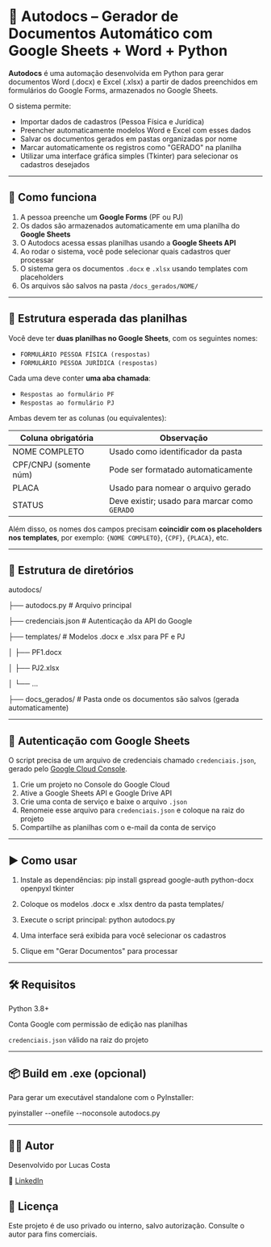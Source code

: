 # 📝 Autodocs – Gerador de Documentos Automático com Google Sheets + Word + Python

**Autodocs** é uma automação desenvolvida em Python para gerar documentos Word (.docx) e Excel (.xlsx) a partir de dados preenchidos em formulários do Google Forms, armazenados no Google Sheets.

O sistema permite:
- Importar dados de cadastros (Pessoa Física e Jurídica)
- Preencher automaticamente modelos Word e Excel com esses dados
- Salvar os documentos gerados em pastas organizadas por nome
- Marcar automaticamente os registros como "GERADO" na planilha
- Utilizar uma interface gráfica simples (Tkinter) para selecionar os cadastros desejados

---

## 🚀 Como funciona

1. A pessoa preenche um **Google Forms** (PF ou PJ)
2. Os dados são armazenados automaticamente em uma planilha do **Google Sheets**
3. O Autodocs acessa essas planilhas usando a **Google Sheets API**
4. Ao rodar o sistema, você pode selecionar quais cadastros quer processar
5. O sistema gera os documentos `.docx` e `.xlsx` usando templates com placeholders
6. Os arquivos são salvos na pasta `/docs_gerados/NOME/`

---

## 🧾 Estrutura esperada das planilhas

Você deve ter **duas planilhas no Google Sheets**, com os seguintes nomes:

- `FORMULÁRIO PESSOA FÍSICA (respostas)`
- `FORMULÁRIO PESSOA JURÍDICA (respostas)`

Cada uma deve conter **uma aba chamada**:

- `Respostas ao formulário PF`
- `Respostas ao formulário PJ`

Ambas devem ter as colunas (ou equivalentes):

| Coluna obrigatória     | Observação                            |
|------------------------|----------------------------------------|
| NOME COMPLETO          | Usado como identificador da pasta      |
| CPF/CNPJ (somente núm) | Pode ser formatado automaticamente     |
| PLACA                  | Usado para nomear o arquivo gerado     |
| STATUS                 | Deve existir; usado para marcar como `GERADO` |

Além disso, os nomes dos campos precisam **coincidir com os placeholders nos templates**, por exemplo: `{NOME COMPLETO}`, `{CPF}`, `{PLACA}`, etc.

---

## 📁 Estrutura de diretórios

autodocs/

├── autodocs.py # Arquivo principal

├── credenciais.json # Autenticação da API do Google

├── templates/ # Modelos .docx e .xlsx para PF e PJ

│ ├── PF1.docx

│ ├── PJ2.xlsx

│ └── ...

├── docs_gerados/ # Pasta onde os documentos são salvos (gerada automaticamente)


---

## 🔐 Autenticação com Google Sheets

O script precisa de um arquivo de credenciais chamado `credenciais.json`, gerado pelo [Google Cloud Console](https://console.cloud.google.com/).

1. Crie um projeto no Console do Google Cloud
2. Ative a Google Sheets API e Google Drive API
3. Crie uma conta de serviço e baixe o arquivo `.json`
4. Renomeie esse arquivo para `credenciais.json` e coloque na raiz do projeto
5. Compartilhe as planilhas com o e-mail da conta de serviço

---

## ▶️ Como usar

1. Instale as dependências:
pip install gspread google-auth python-docx openpyxl tkinter


2. Coloque os modelos .docx e .xlsx dentro da pasta templates/


3. Execute o script principal:
python autodocs.py


4. Uma interface será exibida para você selecionar os cadastros


5. Clique em "Gerar Documentos" para processar


---

## 🛠 Requisitos

Python 3.8+

Conta Google com permissão de edição nas planilhas

``credenciais.json`` válido na raiz do projeto

---

## 📦 Build em .exe (opcional)

Para gerar um executável standalone com o PyInstaller:

pyinstaller --onefile --noconsole autodocs.py

-----------------------------------------------------

## 👨‍💻 Autor

Desenvolvido por Lucas Costa

🔗 [LinkedIn](https://www.linkedin.com/in/lucas-de-freitas-costa/)


## 📄 Licença

Este projeto é de uso privado ou interno, salvo autorização. Consulte o autor para fins comerciais.
